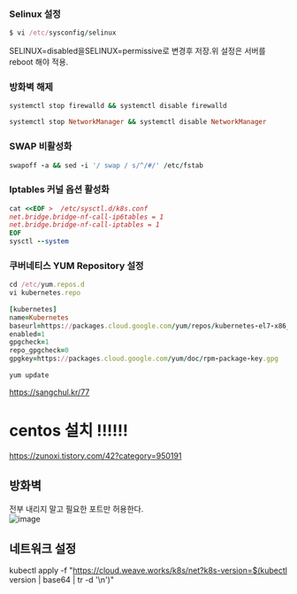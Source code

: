 
### Selinux 설정
``` ruby
$ vi /etc/sysconfig/selinux  
```  
SELINUX=disabled을SELINUX=permissive로 변경후 저장.위 설정은 서버를 reboot 해야 적용.  

### 방화벽 해제
``` ruby
systemctl stop firewalld && systemctl disable firewalld

systemctl stop NetworkManager && systemctl disable NetworkManager
```  

### SWAP 비활성화
``` ruby
swapoff -a && sed -i '/ swap / s/^/#/' /etc/fstab
```  

### Iptables 커널 옵션 활성화
``` ruby 
cat <<EOF >  /etc/sysctl.d/k8s.conf
net.bridge.bridge-nf-call-ip6tables = 1
net.bridge.bridge-nf-call-iptables = 1
EOF
sysctl --system
```  

### 쿠버네티스 YUM Repository 설정
``` ruby
cd /etc/yum.repos.d   
vi kubernetes.repo
  
[kubernetes]
name=Kubernetes
baseurl=https://packages.cloud.google.com/yum/repos/kubernetes-el7-x86_64/
enabled=1
gpgcheck=1
repo_gpgcheck=0
gpgkey=https://packages.cloud.google.com/yum/doc/rpm-package-key.gpg  
  
yum update 
```  


https://sangchul.kr/77

# centos 설치 !!!!!!
https://zunoxi.tistory.com/42?category=950191


## 방화벽
전부 내리지 말고 필요한 포트만 허용한다.  
![image](https://user-images.githubusercontent.com/67637716/176613629-dee5630b-c4d1-4242-9c6f-201fcf74d920.png)  


## 네트워크 설정
 kubectl apply -f "https://cloud.weave.works/k8s/net?k8s-version=$(kubectl version | base64 | tr -d '\n')"
